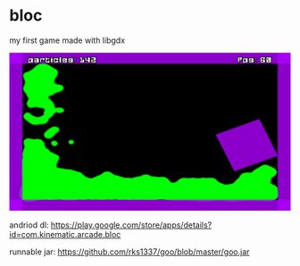 # bloc
my first game made with libgdx

![Alt text](https://github.com/rks1337/goo/blob/master/goo_screen_1.png "goo out!")

andriod dl: https://play.google.com/store/apps/details?id=com.kinematic.arcade.bloc

runnable jar: https://github.com/rks1337/goo/blob/master/goo.jar
